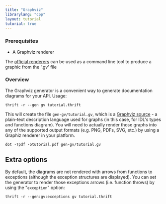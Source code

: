 ```yaml
---
title: "Graphviz"
librarylang: "cpp"
layout: tutorial
tutorial: true
---
```


### Prerequisites
* A Graphviz renderer

The [official renderers](http://www.graphviz.org) can be used as a command line tool to produce a graphic from the '.gv' file

### Overview

The Graphviz generator is a convenient way to generate documentation diagrams
for your API. Usage:

    thrift -r --gen gv tutorial.thrift

This will create the file `gen-gv/tutorial.gv`, which is a [Graphviz
source](http://en.wikipedia.org/wiki/DOT_(graph_description_language)) - a
plain-text description language used for graphs (in this case, for IDL's types
and functions diagram). You will need to actually render those graphs into any
of the supported output formats (e.g. PNG, PDFs, SVG, etc.) by using a Graphiz
renderer in your platform.

    dot -Tpdf -otutorial.pdf gen-gv/tutorial.gv

## Extra options

By default, the diagrams are not rendered with arrows from functions to
exceptions (although the exception structures are displayed). You can set the
generator to render those exceptions arrows (i.e. function throws) by using the
"`exception`" option:

    thrift -r --gen:gv:exceptions gv tutorial.thrift

